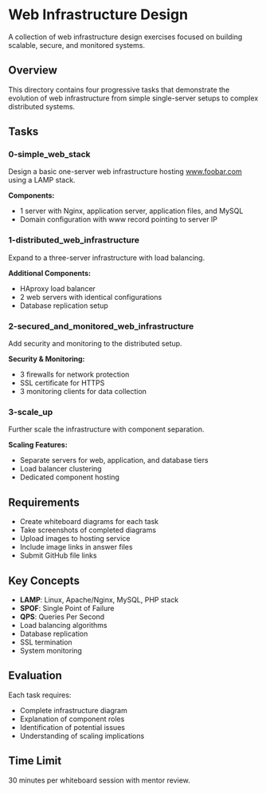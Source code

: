 # Web Infrastructure Design

A collection of web infrastructure design exercises focused on building scalable, secure, and monitored systems.

## Overview

This directory contains four progressive tasks that demonstrate the evolution of web infrastructure from simple single-server setups to complex distributed systems.

## Tasks

### 0-simple_web_stack
Design a basic one-server web infrastructure hosting www.foobar.com using a LAMP stack.

**Components:**
- 1 server with Nginx, application server, application files, and MySQL
- Domain configuration with www record pointing to server IP

### 1-distributed_web_infrastructure  
Expand to a three-server infrastructure with load balancing.

**Additional Components:**
- HAproxy load balancer
- 2 web servers with identical configurations
- Database replication setup

### 2-secured_and_monitored_web_infrastructure
Add security and monitoring to the distributed setup.

**Security & Monitoring:**
- 3 firewalls for network protection
- SSL certificate for HTTPS
- 3 monitoring clients for data collection

### 3-scale_up
Further scale the infrastructure with component separation.

**Scaling Features:**
- Separate servers for web, application, and database tiers
- Load balancer clustering
- Dedicated component hosting

## Requirements

- Create whiteboard diagrams for each task
- Take screenshots of completed diagrams
- Upload images to hosting service
- Include image links in answer files
- Submit GitHub file links

## Key Concepts

- **LAMP**: Linux, Apache/Nginx, MySQL, PHP stack
- **SPOF**: Single Point of Failure
- **QPS**: Queries Per Second
- Load balancing algorithms
- Database replication
- SSL termination
- System monitoring

## Evaluation

Each task requires:
- Complete infrastructure diagram
- Explanation of component roles
- Identification of potential issues
- Understanding of scaling implications

## Time Limit

30 minutes per whiteboard session with mentor review.